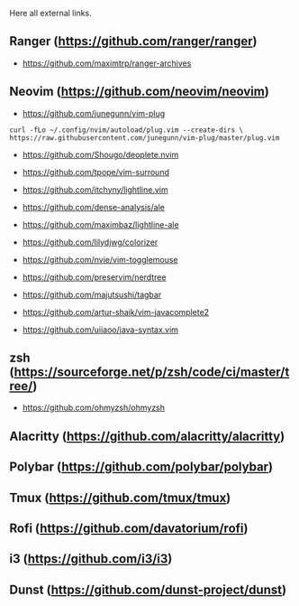 Here all external links.

## Ranger (https://github.com/ranger/ranger)
- https://github.com/maximtrp/ranger-archives

## Neovim (https://github.com/neovim/neovim)
- https://github.com/junegunn/vim-plug
```
curl -fLo ~/.config/nvim/autoload/plug.vim --create-dirs \
https://raw.githubusercontent.com/junegunn/vim-plug/master/plug.vim
```
- https://github.com/Shougo/deoplete.nvim

- https://github.com/tpope/vim-surround

- https://github.com/itchyny/lightline.vim

- https://github.com/dense-analysis/ale

- https://github.com/maximbaz/lightline-ale

- https://github.com/lilydjwg/colorizer

- https://github.com/nvie/vim-togglemouse

- https://github.com/preservim/nerdtree

- https://github.com/majutsushi/tagbar

- https://github.com/artur-shaik/vim-javacomplete2

- https://github.com/uiiaoo/java-syntax.vim

## zsh (https://sourceforge.net/p/zsh/code/ci/master/tree/)
- https://github.com/ohmyzsh/ohmyzsh

## Alacritty (https://github.com/alacritty/alacritty)

## Polybar (https://github.com/polybar/polybar)

## Tmux (https://github.com/tmux/tmux)

## Rofi (https://github.com/davatorium/rofi)

## i3 (https://github.com/i3/i3)

## Dunst (https://github.com/dunst-project/dunst)
